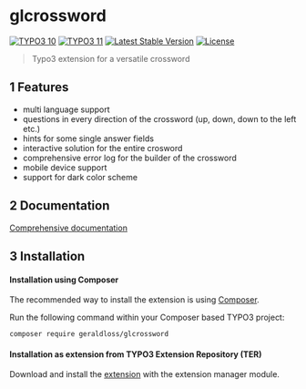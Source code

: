 # glcrossword
[![TYPO3 10](https://img.shields.io/badge/TYPO3-10-orange.svg)](https://get.typo3.org/version/10)
[![TYPO3 11](https://img.shields.io/badge/TYPO3-11-orange.svg)](https://get.typo3.org/version/11)
[![Latest Stable Version](http://poser.pugx.org/geraldloss/glcrossword/v)](https://packagist.org/packages/geraldloss/glcrossword)
[![License](http://poser.pugx.org/geraldloss/glcrossword/license)](https://packagist.org/packages/geraldloss/glcrossword)

> Typo3 extension for a versatile crossword

## 1 Features

* multi language support
* questions in every direction of the crossword (up, down, down to the left etc.)
* hints for some single answer fields
* interactive solution for the entire crosword
* comprehensive error log for the builder of the crossword
* mobile device support
* support for dark color scheme

## 2 Documentation

 [Comprehensive documentation][1]

## 3 Installation

#### Installation using Composer

The recommended way to install the extension is using [Composer][2].

Run the following command within your Composer based TYPO3 project:

```
composer require geraldloss/glcrossword
```

#### Installation as extension from TYPO3 Extension Repository (TER)

Download and install the [extension][3] with the extension manager module.


[1]: https://docs.typo3.org/p/loss/glcrossword/main/en-us/
[2]: https://getcomposer.org/
[3]: https://extensions.typo3.org/extension/glcrossword